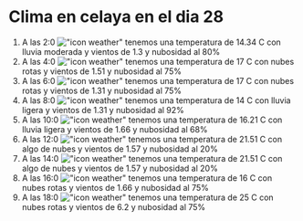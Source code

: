 # Clima en celaya en el dia 28

1. A las 2:0 !["icon weather"](http://openweathermap.org/img/w/10n.png) tenemos una temperatura de 14.34 C con lluvia moderada y  vientos de 1.3 y nubosidad al 80%
1. A las 4:0 !["icon weather"](http://openweathermap.org/img/w/04n.png) tenemos una temperatura de 17 C con nubes rotas y  vientos de 1.51 y nubosidad al 75%
1. A las 6:0 !["icon weather"](http://openweathermap.org/img/w/04n.png) tenemos una temperatura de 17 C con nubes rotas y  vientos de 1.31 y nubosidad al 75%
1. A las 8:0 !["icon weather"](http://openweathermap.org/img/w/10d.png) tenemos una temperatura de 14 C con lluvia ligera y  vientos de 1.31 y nubosidad al 92%
1. A las 10:0 !["icon weather"](http://openweathermap.org/img/w/10d.png) tenemos una temperatura de 16.21 C con lluvia ligera y  vientos de 1.66 y nubosidad al 68%
1. A las 12:0 !["icon weather"](http://openweathermap.org/img/w/02d.png) tenemos una temperatura de 21.51 C con algo de nubes y  vientos de 1.57 y nubosidad al 20%
1. A las 14:0 !["icon weather"](http://openweathermap.org/img/w/02d.png) tenemos una temperatura de 21.51 C con algo de nubes y  vientos de 1.57 y nubosidad al 20%
1. A las 16:0 !["icon weather"](http://openweathermap.org/img/w/04d.png) tenemos una temperatura de 16 C con nubes rotas y  vientos de 1.66 y nubosidad al 75%
1. A las 18:0 !["icon weather"](http://openweathermap.org/img/w/04d.png) tenemos una temperatura de 25 C con nubes rotas y  vientos de 6.2 y nubosidad al 75%
